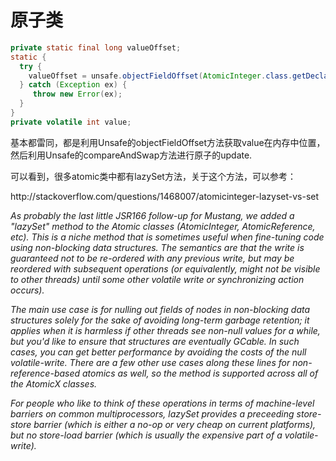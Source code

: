 # 原子类

```java
private static final long valueOffset;
static { 
  try {  
    valueOffset = unsafe.objectFieldOffset(AtomicInteger.class.getDeclaredField("value"));
  } catch (Exception ex) { 
     throw new Error(ex); 
  }
}
private volatile int value;

```

基本都雷同，都是利用Unsafe的objectFieldOffset方法获取value在内存中位置，然后利用Unsafe的compareAndSwap方法进行原子的update.



可以看到，很多atomic类中都有lazySet方法，关于这个方法，可以参考：

http:\/\/stackoverflow.com\/questions\/1468007\/atomicinteger-lazyset-vs-set

_As probably the last little JSR166 follow-up for Mustang, we added a "lazySet" method to the Atomic classes \(AtomicInteger, AtomicReference, etc\). This is a niche method that is sometimes useful when fine-tuning code using non-blocking data structures. The semantics are that the write is guaranteed not to be re-ordered with any previous write, but may be reordered with subsequent operations \(or equivalently, might not be visible to other threads\) until some other volatile write or synchronizing action occurs\)._

_The main use case is for nulling out fields of nodes in non-blocking data structures solely for the sake of avoiding long-term garbage retention; it applies when it is harmless if other threads see non-null values for a while, but you'd like to ensure that structures are eventually GCable. In such cases, you can get better performance by avoiding the costs of the null volatile-write. There are a few other use cases along these lines for non-reference-based atomics as well, so the method is supported across all of the AtomicX classes._

_For people who like to think of these operations in terms of machine-level barriers on common multiprocessors, lazySet provides a preceeding store-store barrier \(which is either a no-op or very cheap on current platforms\), but no store-load barrier \(which is usually the expensive part of a volatile-write\)._

